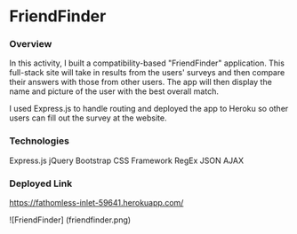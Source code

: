 # FriendFinder

### Overview

In this activity, I built a compatibility-based "FriendFinder" application. This full-stack site will take in results from the users' surveys and then compare their answers with those from other users. The app will then display the name and picture of the user with the best overall match. 

I used Express.js to handle routing and deployed the app to Heroku so other users can fill out the survey at the website.

### Technologies

Express.js
jQuery
Bootstrap CSS Framework
RegEx
JSON
AJAX

### Deployed Link

https://fathomless-inlet-59641.herokuapp.com/

![FriendFinder] (friendfinder.png)
